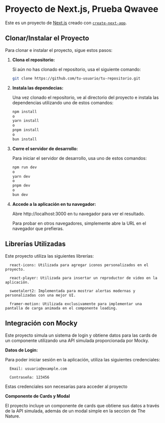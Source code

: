 # Proyecto de Next.js, Prueba Qwavee

Este es un proyecto de [Next.js](https://nextjs.org) creado con [`create-next-app`](https://nextjs.org/docs/app/api-reference/cli/create-next-app).

## Clonar/Instalar el Proyecto

Para clonar e instalar el proyecto, sigue estos pasos:

1. **Clona el repositorio:**

   Si aún no has clonado el repositorio, usa el siguiente comando:

   ```bash
   git clone https://github.com/tu-usuario/tu-repositorio.git

2. **Instala las dependecias:**

   Una vez clonado el repositorio, ve al directorio del proyecto e instala las dependencias utilizando uno de estos comandos:
   
   ```bash
   npm install
   o
   yarn install
   o
   pnpm install
   o
   bun install

3. **Corre el servidor de desarrollo:**

   Para iniciar el servidor de desarrollo, usa uno de estos comandos:

   ```bash
   npm run dev
   o
   yarn dev
   o
   pnpm dev
   o
   bun dev

4. **Accede a la aplicación en tu navegador:**
   
   Abre http://localhost:3000 en tu navegador para ver el resultado.
   
   Para probar en otros navegadores, simplemente abre la URL en el navegador que prefieras.

## Librerías Utilizadas

   Este proyecto utiliza las siguientes librerías:
   
      react-icons: Utilizada para agregar iconos personalizados en el proyecto.
      
      react-player: Utilizada para insertar un reproductor de video en la aplicación.

      sweetalert2: Implementada para mostrar alertas modernas y personalizadas con una mejor UI.

      framer-motion: Utilizada exclusivamente para implementar una pantalla de carga animada en el componente loading.

## Integración con Mocky

   Este proyecto simula un sistema de login y obtiene datos para las cards de un componente utilizando una API simulada proporcionada por Mocky.

**Datos de Login:**

  Para poder iniciar sesión en la aplicación, utiliza las siguientes credenciales:

      Email: usuario@example.com
      
      Contraseña: 123456

  Estas credenciales son necesarias para acceder al proyecto

**Componente de Cards y Modal**

El proyecto incluye un componente de cards que obtiene sus datos a través de la API simulada, además de un modal simple en la seccion de The Nature.
  
